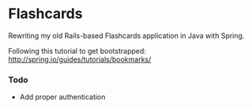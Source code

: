 # Flashcards

Rewriting my old Rails-based Flashcards application in Java with Spring.

Following this tutorial to get bootstrapped: http://spring.io/guides/tutorials/bookmarks/

### Todo
- Add proper authentication